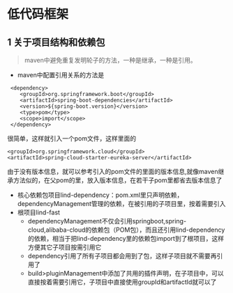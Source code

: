# 低代码框架
## 1 关于项目结构和依赖包
> maven中避免重复发明轮子的方法，一种是继承，一种是引用。
* maven中配置引用关系的方法是
```
 <dependency>
    <groupId>org.springframework.boot</groupId>
    <artifactId>spring-boot-dependencies</artifactId>
    <version>${spring-boot.version}</version>
    <type>pom</type>
    <scope>import</scope>
 </dependency>
```
很简单，这样就引入一个pom文件，这样<dependencies>里面的
```
<groupId>org.springframework.cloud</groupId>
<artifactId>spring-cloud-starter-eureka-server</artifactId>
```
由于没有版本信息，就可以参考引入的pom文件的<dependencyManagement>里面的版本信息,就像maven继承方法似的，在父pom的<dependencyManagement>里，放入版本信息，在若干子pom里都省去版本信息了

* 核心依赖包项目lind-dependency：pom.xml里只声明依赖，dependencyManagement管理的依赖，在被引用的子项目里，按着需要引入
* 根项目lind-fast
    * dependencyManagement不仅会引用springboot,spring-cloud,alibaba-cloud的依赖包（POM包），而且还引用lind-dependency的依赖，相当于把lind-dependency里的依赖包import到了根项目，这样方便其它子项目按需引用它
    * dependency引用了所有子项目都会用到了包，这样子项目就不需要再引用了
    * build>pluginManagement中添加了共用的插件声明，在子项目中，可以直接按着需要引用它，子项目中直接使用groupId和artifactId就可以了

